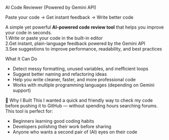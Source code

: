 AI Code Reviewer (Powered by Gemini API)

Paste your code → Get instant feedback → Write better code

A simple yet powerful **AI-powered code review tool** that helps you improve your code in seconds.  
1.Write or paste your code in the built-in editor  
2.Get instant, plain-language feedback powered by the Gemini API  
3.See suggestions to improve performance, readability, and best practices  

What It Can Do
- Detect messy formatting, unused variables, and inefficient loops  
- Suggest better naming and refactoring ideas  
- Help you write cleaner, faster, and more professional code  
- Works with multiple programming languages (depending on Gemini support)  

🎯 Why I Built This
I wanted a quick and friendly way to check my code before pushing it to GitHub — without spending hours searching forums.  
This tool is perfect for:
- Beginners learning good coding habits  
- Developers polishing their work before sharing  
- Anyone who wants a second pair of (AI) eyes on their code  
